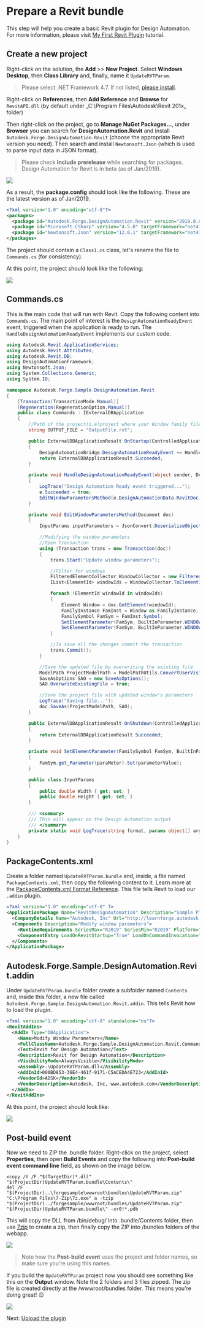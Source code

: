 # Prepare a Revit bundle

This step will help you create a basic Revit plugin for Design Automation. For more information, please visit [My First Revit Plugin](https://knowledge.autodesk.com/support/revit-products/learn-explore/caas/simplecontent/content/my-first-revit-plug-overview.html) tutorial.

## Create a new project

Right-click on the solution, the **Add** >> **New Project**. Select **Windows Desktop**, then **Class Library** and, finally, name it `UpdateRVTParam`. 

> Please select .NET Framework 4.7. If not listed, [please install](https://dotnet.microsoft.com/download/thank-you/net47).

Right-click on **References**, then **Add Reference** and **Browse** for `RevitAPI.dll` (by default under _C:\Program Files\Autodesk\Revit 201x\_ folder)

Then right-click on the project, go to **Manage NuGet Packages...**, under **Browser** you can search for **DesignAutomation.Revit** and install `Autodesk.Forge.DesignAutomation.Revit` (choose the appropriate Revit version you need). Then search and install `Newtonsoft.Json` (which is used to parse input data in JSON format). 

> Please check **Include prerelease** while searching for packages. Design Automation for Revit is in beta (as of Jan/2019).

![](_media/designautomation/revit/new_project.gif)

As a result, the **package.config** should look like the following. These are the latest version as of Jan/2019.

```xml
<?xml version="1.0" encoding="utf-8"?>
<packages>
  <package id="Autodesk.Forge.DesignAutomation.Revit" version="2019.0.0" targetFramework="net47" />
  <package id="Microsoft.CSharp" version="4.5.0" targetFramework="net47" />
  <package id="Newtonsoft.Json" version="12.0.1" targetFramework="net47" />
</packages>
```

The project should contain a `Class1.cs` class, let's rename the file to `Commands.cs` (for consistency). 

At this point, the project should look like the following:

![](_media/designautomation/revit/project_files.png)

## Commands.cs

This is the main code that will run with Revit. Copy the following content into `Commands.cs`. The main point of interest is the `DesignAutomationReadyEvent` event, triggered when the application is ready to run. The `HandleDesignAutomationReadyEvent` implements our custom code.

```csharp
using Autodesk.Revit.ApplicationServices;
using Autodesk.Revit.Attributes;
using Autodesk.Revit.DB;
using DesignAutomationFramework;
using Newtonsoft.Json;
using System.Collections.Generic;
using System.IO;

namespace Autodesk.Forge.Sample.DesignAutomation.Revit
{
    [Transaction(TransactionMode.Manual)]
    [Regeneration(RegenerationOption.Manual)]
    public class Commands : IExternalDBApplication
    {
        //Path of the project(i.e)project where your Window family files are present
        string OUTPUT_FILE = "OutputFile.rvt";

        public ExternalDBApplicationResult OnStartup(ControlledApplication application)
        {
            DesignAutomationBridge.DesignAutomationReadyEvent += HandleDesignAutomationReadyEvent;
            return ExternalDBApplicationResult.Succeeded;
        }

        private void HandleDesignAutomationReadyEvent(object sender, DesignAutomationReadyEventArgs e)
        {
            LogTrace("Design Automation Ready event triggered...");
            e.Succeeded = true;
            EditWindowParametersMethod(e.DesignAutomationData.RevitDoc);
        }

        private void EditWindowParametersMethod(Document doc)
        {
            InputParams inputParameters = JsonConvert.DeserializeObject<InputParams>(File.ReadAllText("params.json"));

            //Modifying the window parameters
            //Open transaction
            using (Transaction trans = new Transaction(doc))
            {
                trans.Start("Update window parameters");

                //Filter for windows
                FilteredElementCollector WindowCollector = new FilteredElementCollector(doc).OfCategory(BuiltInCategory.OST_Windows).WhereElementIsNotElementType();
                IList<ElementId> windowIds = WindowCollector.ToElementIds() as IList<ElementId>;

                foreach (ElementId windowId in windowIds)
                {
                    Element Window = doc.GetElement(windowId);
                    FamilyInstance FamInst = Window as FamilyInstance;
                    FamilySymbol FamSym = FamInst.Symbol;
                    SetElementParameter(FamSym, BuiltInParameter.WINDOW_HEIGHT, inputParameters.Height);
                    SetElementParameter(FamSym, BuiltInParameter.WINDOW_WIDTH, inputParameters.Width);
                }

                //To save all the changes commit the transaction 
                trans.Commit();
            }

            //Save the updated file by overwriting the existing file
            ModelPath ProjectModelPath = ModelPathUtils.ConvertUserVisiblePathToModelPath(OUTPUT_FILE);
            SaveAsOptions SAO = new SaveAsOptions();
            SAO.OverwriteExistingFile = true;

            //Save the project file with updated window's parameters
            LogTrace("Saving file...");
            doc.SaveAs(ProjectModelPath, SAO);
        }

        public ExternalDBApplicationResult OnShutdown(ControlledApplication application)
        {
            return ExternalDBApplicationResult.Succeeded;
        }

        private void SetElementParameter(FamilySymbol FamSym, BuiltInParameter paraMeter, double parameterValue)
        {
            FamSym.get_Parameter(paraMeter).Set(parameterValue);
        }

        public class InputParams
        {
            public double Width { get; set; }
            public double Height { get; set; }
        }

        /// <summary>
        /// This will appear on the Design Automation output
        /// </summary>
        private static void LogTrace(string format, params object[] args) { System.Console.WriteLine(format, args); }
    }
}
```

## PackageContents.xml

Create a folder named `UpdateRVTParam.bundle` and, inside, a file named `PackageContents.xml`, then copy the following content to it. Learn more at the [PackageContents.xml Format Reference](https://knowledge.autodesk.com/search-result/caas/CloudHelp/cloudhelp/2016/ENU/AutoCAD-Customization/files/GUID-BC76355D-682B-46ED-B9B7-66C95EEF2BD0-htm.html). This file tells Revit to load our `.addin` plugin.

```xml
<?xml version="1.0" encoding="utf-8" ?>
<ApplicationPackage Name="RevitDesignAutomation" Description="Sample Plugin for Revit" Author="learnforge.autodesk.io">
  <CompanyDetails Name="Autodesk, Inc" Url="http://learnforge.autodesk.io" Email="forge.help@autodesk.com"/>
  <Components Description="Modify window parameters">
    <RuntimeRequirements SeriesMax="R2019" SeriesMin="R2019" Platform="Revit" OS="Win64"/>
    <ComponentEntry LoadOnRevitStartup="True" LoadOnCommandInvocation="False" AppDescription="Modify Window Parameters" ModuleName="./Contents/Autodesk.Forge.Sample.DesignAutomation.Revit.addin" Version="1.0.0" AppName="Modify Window Parameters"/>
  </Components>
</ApplicationPackage>
```

## Autodesk.Forge.Sample.DesignAutomation.Revit.addin

Under `UpdateRVTParam.bundle` folder create a subfolder named `Contents` and, inside this folder, a new file called `Autodesk.Forge.Sample.DesignAutomation.Revit.addin`. This tells Revit how to load the plugin.

```xml
<?xml version="1.0" encoding="utf-8" standalone="no"?>
<RevitAddIns>
  <AddIn Type="DBApplication">
    <Name>Modify Window Parameters</Name>
    <FullClassName>Autodesk.Forge.Sample.DesignAutomation.Revit.Commands</FullClassName>
    <Text>Revit for Design Automation</Text>
    <Description>Revit for Design Automation</Description>
    <VisibilityMode>AlwaysVisible</VisibilityMode>
    <Assembly>.\UpdateRVTParam.dll</Assembly>
    <AddInId>000BD853-36E4-461f-9171-C5ACEDA4E723</AddInId>
    <VendorId>ADSK</VendorId>
    <VendorDescription>Autodesk, Inc, www.autodesk.com</VendorDescription>
  </AddIn>
</RevitAddIns>
```

At this point, the project should look like:

![](_media/designautomation/revit/bundle_folders.png)

## Post-build event

Now we need to ZIP the .bundle folder. Right-click on the project, select **Properties**, then open **Build Events** and copy the following into **Post-build event command line** field, as shown on the image below.

```
xcopy /Y /F "$(TargetDir)*.dll" "$(ProjectDir)UpdateRVTParam.bundle\Contents\"
del /F "$(ProjectDir)..\forgesample\wwwroot\bundles\UpdateRVTParam.zip"
"C:\Program Files\7-Zip\7z.exe" a -tzip "$(ProjectDir)../forgesample/wwwroot/bundles/UpdateRVTParam.zip" "$(ProjectDir)UpdateRVTParam.bundle\" -xr0!*.pdb
```

This will copy the DLL from /bin/debug/ into .bundle/Contents folder, then use [7zip](https://www.7-zip.org/) to create a zip, then finally copy the ZIP into /bundles folders of the webapp.

![](_media/designautomation/revit/post_build.png)

> Note how the **Post-build event** uses the project and folder names, so make sure you're using this names.

If you build the `UpdateRVTParam` project now you should see something like this on the **Output** window. Note the 2 folders and 3 files zipped. The zip file is created directly at the /wwwroot/bundles folder. This means you're doing great! :wink:

![](_media/designautomation/revit/build_output.png)

Next: [Upload the plugin](designautomation/appbundle/netcore)